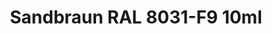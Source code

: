 ---
layout: product
title: "Sandbraun RAL 8031-F9  10ml"
price: "330" 
desc: "Acrylic Laquer 10mL"
img_path: "/assets/img/RC092.webp"
brand: "AK "
available: false
special_offer: false
new: false
soon: false
cat: "020000"
subcat: "020200"
subsubcat: "020201"
sifra: "RC092"
popular: false
---
